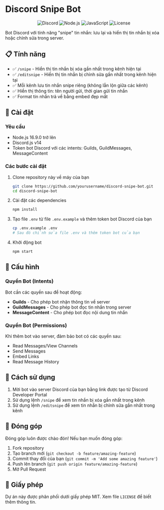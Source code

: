 # Discord Snipe Bot

<div align="center">
  
![Discord](https://img.shields.io/badge/Discord-%235865F2.svg?style=for-the-badge&logo=discord&logoColor=white)
![Node.js](https://img.shields.io/badge/Node.js-339933?style=for-the-badge&logo=nodedotjs&logoColor=white)
![JavaScript](https://img.shields.io/badge/JavaScript-F7DF1E?style=for-the-badge&logo=javascript&logoColor=black)
![License](https://img.shields.io/github/license/Hungvip69/Snipe-bot-discord?style=for-the-badge)

</div>

Bot Discord với tính năng "snipe" tin nhắn: lưu lại và hiển thị tin nhắn bị xóa hoặc chỉnh sửa trong server.

## 📋 Tính năng

- ✅ `/snipe` - Hiển thị tin nhắn bị xóa gần nhất trong kênh hiện tại
- ✅ `/editsnipe` - Hiển thị tin nhắn bị chỉnh sửa gần nhất trong kênh hiện tại
- ✅ Mỗi kênh lưu tin nhắn snipe riêng (không lẫn lộn giữa các kênh)
- ✅ Hiển thị thông tin: tên người gửi, thời gian gửi tin nhắn
- ✅ Format tin nhắn trả về bằng embed đẹp mắt

## 🚀 Cài đặt

### Yêu cầu
- Node.js 16.9.0 trở lên
- Discord.js v14
- Token bot Discord với các intents: Guilds, GuildMessages, MessageContent

### Các bước cài đặt

1. Clone repository này về máy của bạn
   ```bash
   git clone https://github.com/yourusername/discord-snipe-bot.git
   cd discord-snipe-bot
   ```

2. Cài đặt các dependencies
   ```bash
   npm install
   ```

3. Tạo file `.env` từ file `.env.example` và thêm token bot Discord của bạn
   ```bash
   cp .env.example .env
   # Sau đó chỉnh sửa file .env và thêm token bot của bạn
   ```

4. Khởi động bot
   ```bash
   npm start
   ```

## 🔧 Cấu hình

### Quyền Bot (Intents)
Bot cần các quyền sau để hoạt động:
- **Guilds** - Cho phép bot nhận thông tin về server
- **GuildMessages** - Cho phép bot đọc tin nhắn trong server
- **MessageContent** - Cho phép bot đọc nội dung tin nhắn

### Quyền Bot (Permissions)
Khi thêm bot vào server, đảm bảo bot có các quyền sau:
- Read Messages/View Channels
- Send Messages
- Embed Links
- Read Message History

## 📝 Cách sử dụng

1. Mời bot vào server Discord của bạn bằng link được tạo từ Discord Developer Portal
2. Sử dụng lệnh `/snipe` để xem tin nhắn bị xóa gần nhất trong kênh
3. Sử dụng lệnh `/editsnipe` để xem tin nhắn bị chỉnh sửa gần nhất trong kênh

## 🤝 Đóng góp

Đóng góp luôn được chào đón! Nếu bạn muốn đóng góp:

1. Fork repository
2. Tạo branch mới (`git checkout -b feature/amazing-feature`)
3. Commit thay đổi của bạn (`git commit -m 'Add some amazing feature'`)
4. Push lên branch (`git push origin feature/amazing-feature`)
5. Mở Pull Request

## 📜 Giấy phép

Dự án này được phân phối dưới giấy phép MIT. Xem file `LICENSE` để biết thêm thông tin.
